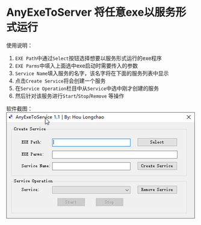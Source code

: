 # AnyExeToServer 将任意exe以服务形式运行

使用说明：
1. `EXE Path`中通过`Select`按钮选择想要以服务形式运行的exe程序
2. `EXE Parms`中填入上面选中exe启动时需要传入的参数
3. `Service Name`填入服务的名字，该名字将在下面的服务列表中显示
4. 点击`Create Service`将会创建一个服务
5. 在`Service Operation`栏目中从`Service`中选中刚才创建的服务
6. 然后针对该服务进行`Start`/`Stop`/`Remove` 等操作

软件截图：![UpdateDbLogWatch截图](images/AnyExeToServer.png)
